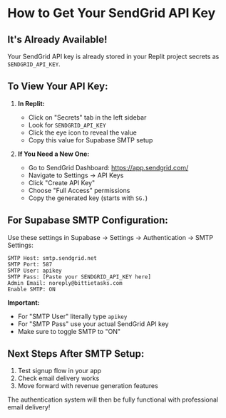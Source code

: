 # How to Get Your SendGrid API Key

## It's Already Available!

Your SendGrid API key is already stored in your Replit project secrets as `SENDGRID_API_KEY`.

## To View Your API Key:

1. **In Replit:**
   - Click on "Secrets" tab in the left sidebar 
   - Look for `SENDGRID_API_KEY`
   - Click the eye icon to reveal the value
   - Copy this value for Supabase SMTP setup

2. **If You Need a New One:**
   - Go to SendGrid Dashboard: https://app.sendgrid.com/
   - Navigate to Settings → API Keys
   - Click "Create API Key"
   - Choose "Full Access" permissions
   - Copy the generated key (starts with `SG.`)

## For Supabase SMTP Configuration:

Use these settings in Supabase → Settings → Authentication → SMTP Settings:

```
SMTP Host: smtp.sendgrid.net
SMTP Port: 587
SMTP User: apikey
SMTP Pass: [Paste your SENDGRID_API_KEY here]
Admin Email: noreply@bittietasks.com
Enable SMTP: ON
```

**Important:** 
- For "SMTP User" literally type `apikey`
- For "SMTP Pass" use your actual SendGrid API key
- Make sure to toggle SMTP to "ON"

## Next Steps After SMTP Setup:

1. Test signup flow in your app
2. Check email delivery works
3. Move forward with revenue generation features

The authentication system will then be fully functional with professional email delivery!